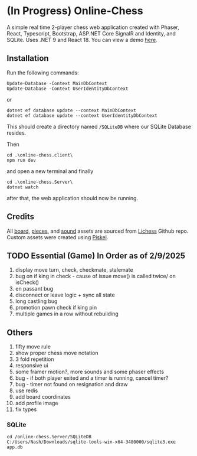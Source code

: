 # (In Progress) Online-Chess
A simple real time 2-player chess web application created with Phaser, React, Typescript, Bootstrap, ASP.NET Core SignalR and Identity, and SQLite. Uses .NET 9 and React 18.
You can view a demo [here](https://github.com/nashie1004/online-chess).

## Installation

Run the following commands:
```
Update-Database -Context MainDbContext
Update-Database -Context UserIdentityDbContext
```
or
```
dotnet ef database update --context MainDbContext
dotnet ef database update --context UserIdentityDbContext
```
This should create a directory named `/SQLiteDB` where our SQLite Database resides.

Then
```
cd .\online-chess.client\
npm run dev
```
and open a new terminal and finally
```
cd .\online-chess.Server\
dotnet watch
```
after that, the web application should now be running.

## Credits
All [board](https://github.com/lichess-org/lila/blob/master/public/images/board/), [pieces](https://github.com/lichess-org/lila/blob/master/public/piece/), and [sound](https://github.com/lichess-org/lila/blob/master/public/sound/) assets are sourced from [Lichess](https://github.com/lichess-org/lila) Github repo. Custom assets were created using [Piskel](https://www.piskelapp.com/).

## TODO Essential (Game) In Order as of 2/9/2025

1. display move turn, check, checkmate, stalemate
2. bug on if king in check - cause of issue move() is called twice/ on isCheck()
3. en passant bug
4. disconnect or leave logic + sync all state
5. long castling bug
6. promotion pawn check if king pin
7. multiple games in a row without rebuilding

## Others
1. fifty move rule
2. show proper chess move notation
3. 3 fold repetition
4. responsive ui
5. some framer motion?, more sounds and some phaser effects
6. bug - if both player exited and a timer is running, cancel timer?
7. bug - timer not found on resignation and draw
8. use redis
9. add board coordinates
10. add profile image
11. fix types

### SQLite
```
cd /online-chess.Server/SQLiteDB
C:/Users/Nash/Downloads/sqlite-tools-win-x64-3480000/sqlite3.exe app.db
```